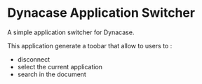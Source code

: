 Dynacase Application Switcher
====================

A simple application switcher for Dynacase.

This application generate a toobar that allow to users to :

* disconnect
* select the current application
* search in the document